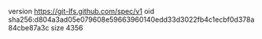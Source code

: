 version https://git-lfs.github.com/spec/v1
oid sha256:d804a3ad05e079608e59663960140edd33d3022fb4c1ecbf0d378a84cbe87a3c
size 4356
